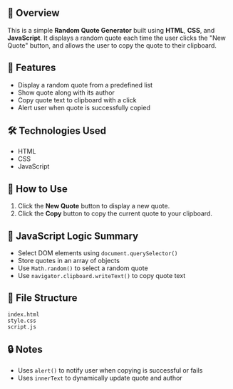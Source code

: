 

## 📌 Overview
This is a simple **Random Quote Generator** built using **HTML**, **CSS**, and **JavaScript**. It displays a random quote each time the user clicks the "New Quote" button, and allows the user to copy the quote to their clipboard.

## 🚀 Features
- Display a random quote from a predefined list
- Show quote along with its author
- Copy quote text to clipboard with a click
- Alert user when quote is successfully copied

## 🛠️ Technologies Used
- HTML
- CSS
- JavaScript

## 📂 How to Use
1. Click the **New Quote** button to display a new quote.
2. Click the **Copy** button to copy the current quote to your clipboard.

## 🧠 JavaScript Logic Summary
- Select DOM elements using `document.querySelector()`
- Store quotes in an array of objects
- Use `Math.random()` to select a random quote
- Use `navigator.clipboard.writeText()` to copy quote text

## 📁 File Structure
```
index.html
style.css
script.js
```

## 🔒 Notes
- Uses `alert()` to notify user when copying is successful or fails
- Uses `innerText` to dynamically update quote and author


